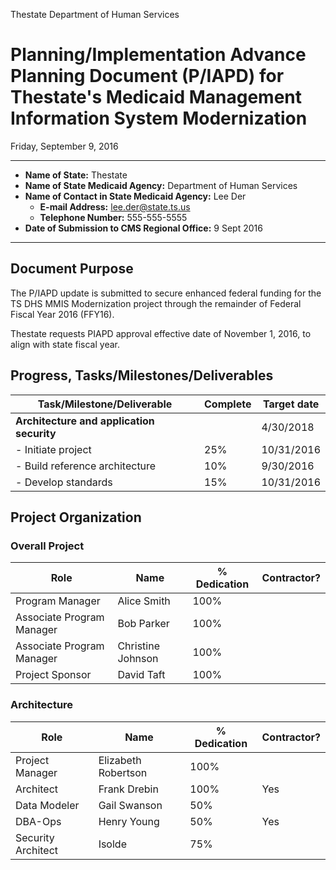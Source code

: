 Thestate Department of Human Services

# Planning/Implementation Advance Planning Document (P/IAPD) for Thestate's Medicaid Management Information System Modernization

Friday, September 9, 2016

---

* **Name of State:** Thestate
* **Name of State Medicaid Agency:** Department of Human Services
* **Name of Contact in State Medicaid Agency:** Lee Der
  * **E-mail Address:** lee.der@state.ts.us
  * **Telephone Number:** 555-555-5555
* **Date of Submission to CMS Regional Office:** 9 Sept 2016

---

## Document Purpose

The P/IAPD update is submitted to secure enhanced federal funding for the
TS DHS MMIS Modernization project through the remainder of Federal Fiscal
Year 2016 (FFY16).

Thestate requests PIAPD approval effective date of November 1, 2016, to
align with state fiscal year.

## Progress, Tasks/Milestones/Deliverables

| Task/Milestone/Deliverable | Complete | Target date |
|---|---|---|
| **Architecture and application security** | | 4/30/2018 |
| - Initiate project | 25% | 10/31/2016 |
| - Build reference architecture | 10% | 9/30/2016 |
| - Develop standards | 15% | 10/31/2016 |

## Project Organization

### Overall Project
| Role | Name | % Dedication | Contractor? |
|---|---|---|---|
| Program Manager | Alice Smith | 100% |
| Associate Program Manager | Bob Parker | 100% |
| Associate Program Manager | Christine Johnson | 100% |
| Project Sponsor | David Taft | 100% |

### Architecture
| Role | Name| % Dedication | Contractor? |
|---|---|---|---|
| Project Manager | Elizabeth Robertson | 100% |
| Architect | Frank Drebin | 100% | Yes |
| Data Modeler | Gail Swanson | 50% |
| DBA-Ops | Henry Young | 50% | Yes |
| Security Architect | Isolde | 75% |
